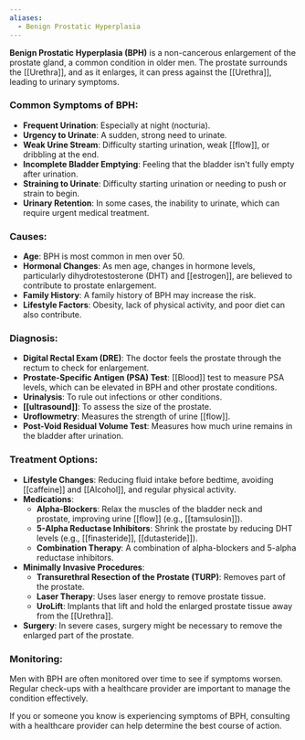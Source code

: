 ```yaml
---
aliases:
  - Benign Prostatic Hyperplasia
---
```

**Benign Prostatic Hyperplasia (BPH)** is a non-cancerous enlargement of the prostate gland, a common condition in older men. The prostate surrounds the [[Urethra]], and as it enlarges, it can press against the [[Urethra]], leading to urinary symptoms.

### Common Symptoms of BPH:
- **Frequent Urination**: Especially at night (nocturia).
- **Urgency to Urinate**: A sudden, strong need to urinate.
- **Weak Urine Stream**: Difficulty starting urination, weak [[flow]], or dribbling at the end.
- **Incomplete Bladder Emptying**: Feeling that the bladder isn't fully empty after urination.
- **Straining to Urinate**: Difficulty starting urination or needing to push or strain to begin.
- **Urinary Retention**: In some cases, the inability to urinate, which can require urgent medical treatment.

### Causes:
- **Age**: BPH is most common in men over 50.
- **Hormonal Changes**: As men age, changes in hormone levels, particularly dihydrotestosterone (DHT) and [[estrogen]], are believed to contribute to prostate enlargement.
- **Family History**: A family history of BPH may increase the risk.
- **Lifestyle Factors**: Obesity, lack of physical activity, and poor diet can also contribute.

### Diagnosis:
- **Digital Rectal Exam (DRE)**: The doctor feels the prostate through the rectum to check for enlargement.
- **Prostate-Specific Antigen (PSA) Test**: [[Blood]] test to measure PSA levels, which can be elevated in BPH and other prostate conditions.
- **Urinalysis**: To rule out infections or other conditions.
- **[[ultrasound]]**: To assess the size of the prostate.
- **Uroflowmetry**: Measures the strength of urine [[flow]].
- **Post-Void Residual Volume Test**: Measures how much urine remains in the bladder after urination.

### Treatment Options:
- **Lifestyle Changes**: Reducing fluid intake before bedtime, avoiding [[caffeine]] and [[Alcohol]], and regular physical activity.
- **Medications**:
  - **Alpha-Blockers**: Relax the muscles of the bladder neck and prostate, improving urine [[flow]] (e.g., [[tamsulosin]]).
  - **5-Alpha Reductase Inhibitors**: Shrink the prostate by reducing DHT levels (e.g., [[finasteride]], [[dutasteride]]).
  - **Combination Therapy**: A combination of alpha-blockers and 5-alpha reductase inhibitors.
- **Minimally Invasive Procedures**:
  - **Transurethral Resection of the Prostate (TURP)**: Removes part of the prostate.
  - **Laser Therapy**: Uses laser energy to remove prostate tissue.
  - **UroLift**: Implants that lift and hold the enlarged prostate tissue away from the [[Urethra]].
- **Surgery**: In severe cases, surgery might be necessary to remove the enlarged part of the prostate.

### Monitoring:
Men with BPH are often monitored over time to see if symptoms worsen. Regular check-ups with a healthcare provider are important to manage the condition effectively.

If you or someone you know is experiencing symptoms of BPH, consulting with a healthcare provider can help determine the best course of action.